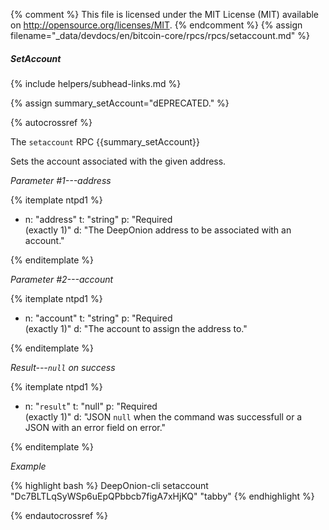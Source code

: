 {% comment %}
This file is licensed under the MIT License (MIT) available on
http://opensource.org/licenses/MIT.
{% endcomment %}
{% assign filename="_data/devdocs/en/bitcoin-core/rpcs/rpcs/setaccount.md" %}

##### SetAccount
{% include helpers/subhead-links.md %}

{% assign summary_setAccount="dEPRECATED." %}

{% autocrossref %}

The `setaccount` RPC {{summary_setAccount}}

Sets the account associated with the given address.

*Parameter #1---address*

{% itemplate ntpd1 %}
- n: "address"
  t: "string"
  p: "Required<br>(exactly 1)"
  d: "The DeepOnion address to be associated with an account."

{% enditemplate %}

*Parameter #2---account*

{% itemplate ntpd1 %}
- n: "account"
  t: "string"
  p: "Required<br>(exactly 1)"
  d: "The account to assign the address to."

{% enditemplate %}

*Result---`null` on success*

{% itemplate ntpd1 %}
- n: "`result`"
  t: "null"
  p: "Required<br>(exactly 1)"
  d: "JSON `null` when the command was successfull or a JSON with an error field on error."

{% enditemplate %}

*Example*

{% highlight bash %}
DeepOnion-cli setaccount "Dc7BLTLqSyWSp6uEpQPbbcb7figA7xHjKQ" "tabby"
{% endhighlight %}

{% endautocrossref %}
